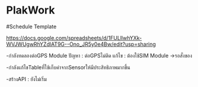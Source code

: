 # PlakWork
#Schedule Template

https://docs.google.com/spreadsheets/d/1FULllwhYXk-WVJWUgwRhYZdlAT9G--Ono_JR5y0e4Bw/edit?usp=sharing

-กำลังทดลองต่อGPS Module
ปัญหา : ต่อGPSไม่ติด
แก้ไข : ต้องใช้SIM Module  ->รอสั่งของ

-กำลังแก้ไขTableที่ใช้เก็บค่าจากSensorให้มีประสิทธิภาพมากขึ้น

-สร้างAPI : ยังไม่เริ่ม
